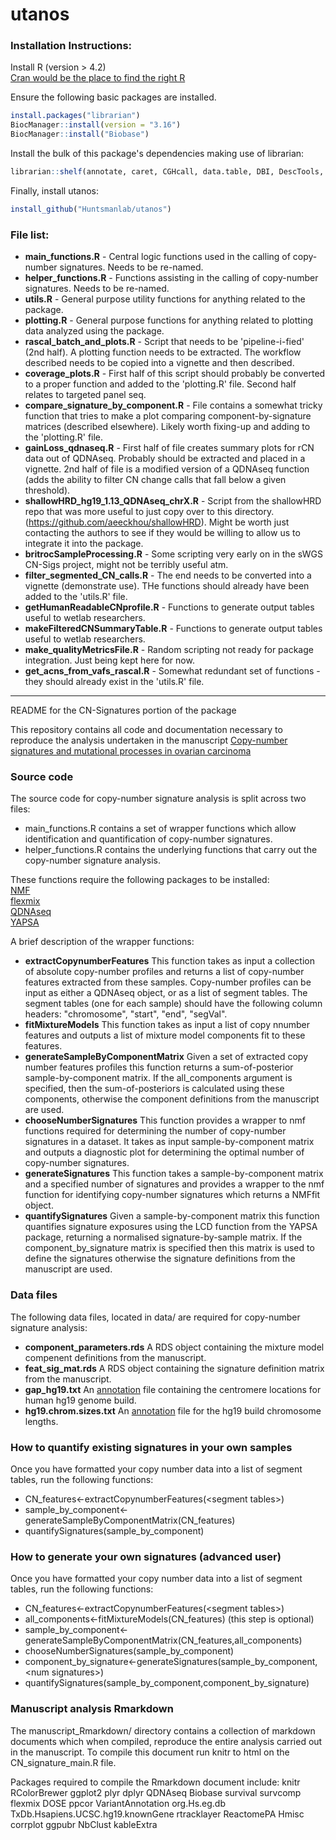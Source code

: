 # utanos

### Installation Instructions:
Install R (version > 4.2)  
[Cran would be the place to find the right R](https://cran.r-project.org/index.html)  

Ensure the following basic packages are installed.
```R
install.packages("librarian")
BiocManager::install(version = "3.16")
BiocManager::install("Biobase")
```

Install the bulk of this package's dependencies making use of librarian:
```R
librarian::shelf(annotate, caret, CGHcall, data.table, DBI, DescTools, doMC, dplyr, EnsDb.Hsapiens.v75, flexmix, GenomicRanges, ggalt, ggplot2, ggpubr, ggrepel, gridExtra, hrbrthemes, ks, magrittr, NMF, pheatmap, plyr, purrr, QDNAseq, readr, RMySQL, stringr, tidyr, TxDb.Hsapiens.UCSC.hg19.knownGene, viridis, YAPSA)
```

Finally, install utanos:
```R
install_github("Huntsmanlab/utanos")
```

### File list:
* __main_functions.R__ - Central logic functions used in the calling of copy-number signatures. Needs to be re-named.
* __helper_functions.R__ - Functions assisting in the calling of copy-number signatures.  Needs to be re-named.
* __utils.R__ - General purpose utility functions for anything related to the package.
* __plotting.R__ - General purpose functions for anything related to plotting data analyzed using the package.
* __rascal_batch_and_plots.R__ - Script that needs to be 'pipeline-i-fied' (2nd half). A plotting function needs to be extracted. The workflow described needs to be copied into a vignette and then described.
* __coverage_plots.R__ - First half of this script should probably be converted to a proper function and added to the 'plotting.R' file. Second half relates to targeted panel seq.
* __compare_signature_by_component.R__ - File contains a somewhat tricky function that tries to make a plot comparing component-by-signature matrices (described elsewhere). Likely worth fixing-up and adding to the 'plotting.R' file.
* __gainLoss_qdnaseq.R__ - First half of file creates summary plots for rCN data out of QDNAseq. Probably should be extracted and placed in a vignette. 2nd half of file is a modified version of a QDNAseq function (adds the ability to filter CN change calls that fall below a given threshold).
* __shallowHRD_hg19_1.13_QDNAseq_chrX.R__ - Script from the shallowHRD repo that was more useful to just copy over to this directory. (https://github.com/aeeckhou/shallowHRD). Might be worth just contacting the authors to see if they would be willing to allow us to integrate it into the package.
* __britrocSampleProcessing.R__ - Some scripting very early on in the sWGS CN-Sigs project, might not be terribly useful atm.
* __filter_segmented_CN_calls.R__ - The end needs to be converted into a vignette (demonstrate use). THe functions should already have been added to the 'utils.R' file.
* __getHumanReadableCNprofile.R__ - Functions to generate output tables useful to wetlab researchers.
* __makeFilteredCNSummaryTable.R__ - Functions to generate output tables useful to wetlab researchers.
* __make_qualityMetricsFile.R__ - Random scripting not ready for package integration. Just being kept here for now.
* __get_acns_from_vafs_rascal.R__ - Somewhat redundant set of functions - they should already exist in the 'utils.R' file.



_______________________________________________________________________________________________________________________
README for the CN-Signatures portion of the package

This repository contains all code and documentation necessary to reproduce the analysis undertaken in the 
manuscript [Copy-number signatures and mutational processes in ovarian carcinoma](https://www.biorxiv.org/content/early/2017/09/04/174201)


### Source code
The source code for copy-number signature analysis is split across two files:   
* main_functions.R contains a set of wrapper functions which allow identification and quantification of copy-number signatures.   
* helper_functions.R contains the underlying functions that carry out the copy-number signature analysis.  

These functions require the following packages to be installed:  
[NMF](https://cran.r-project.org/web/packages/NMF/index.html)  
[flexmix](https://cran.r-project.org/web/packages/flexmix/index.html)  
[QDNAseq](https://bioconductor.org/packages/release/bioc/html/QDNAseq.html)  
[YAPSA](https://bioconductor.org/packages/devel/bioc/html/YAPSA.html)

A brief description of the wrapper functions:  
* __extractCopynumberFeatures__ This function takes as input a collection of absolute copy-number profiles and returns a list of copy-number features extracted from these samples. Copy-number profiles can be input as either a QDNAseq object, or as a list of segment tables. The segment tables (one for each sample) should have the following column headers: "chromosome", "start", "end", "segVal".  
* __fitMixtureModels__ This function takes as input a list of copy nnumber features and outputs a list of mixture model components fit to these features.  
* __generateSampleByComponentMatrix__ Given a set of extracted copy number features profiles this function returns a sum-of-posterior sample-by-component matrix. If the all_components argument is specified, then the sum-of-posteriors is calculated using these components, otherwise the component definitions from the manuscript are used.   
* __chooseNumberSignatures__ This function provides a wrapper to nmf functions required for determining the number of copy-number signatures in a dataset. It takes as input sample-by-component matrix and outputs a diagnostic plot for determining the optimal number of copy-number signatures.  
* __generateSignatures__ This function takes a sample-by-component matrix and a specified number of signatures and provides a wrapper to the nmf function for identifying copy-number signatures which returns a NMFfit object.  
* __quantifySignatures__ Given a sample-by-component matrix this function quantifies signature exposures using the LCD function from the YAPSA package, returning a normalised signature-by-sample matrix. If the component_by_signature matrix is specified then this matrix is used to define the signatures otherwise the signature definitions from the manuscript are used.

### Data files
The following data files, located in data/ are required for copy-number signature analysis:  
* __component_parameters.rds__ A RDS object containing the mixture model compenent definitions from the manuscript.  
* __feat_sig_mat.rds__ A RDS object containing the signature definition matrix from the manuscript.  
* __gap_hg19.txt__ An [annotation](http://hgdownload.cse.ucsc.edu/goldenPath/hg19/database/gap.txt.gz) file containing the centromere locations for human hg19 genome build.  
* __hg19.chrom.sizes.txt__ An [annotation](http://hgdownload.cse.ucsc.edu/goldenPath/hg19/bigZips/hg19.chrom.sizes) file for the hg19 build chromosome lengths.

### How to quantify existing signatures in your own samples
Once you have formatted your copy number data into a list of segment tables, run the following functions:

* CN_features<-extractCopynumberFeatures(<segment tables\>)
* sample_by_component<-generateSampleByComponentMatrix(CN_features)
* quantifySignatures(sample_by_component)

### How to generate your own signatures (advanced user)
Once you have formatted your copy number data into a list of segment tables, run the following functions:

* CN_features<-extractCopynumberFeatures(<segment tables\>)
* all_components<-fitMixtureModels(CN_features) (this step is optional)
* sample_by_component<-generateSampleByComponentMatrix(CN_features,all_components)
* chooseNumberSignatures(sample_by_component)
* component_by_signature<-generateSignatures(sample_by_component,<num signatures\>)
* quantifySignatures(sample_by_component,component_by_signature)

### Manuscript analysis Rmarkdown
The manuscript_Rmarkdown/ directory contains a collection of markdown documents which when compiled, reproduce the entire analysis carried out in the manuscript. To compile this document run knitr to html on the CN_signature_main.R file.

Packages required to compile the Rmarkdown document include:
knitr
RColorBrewer
ggplot2
plyr
dplyr
QDNAseq
Biobase
survival
survcomp
flexmix
DOSE
ppcor
VariantAnnotation
org.Hs.eg.db
TxDb.Hsapiens.UCSC.hg19.knownGene
rtracklayer
ReactomePA
Hmisc
corrplot
ggpubr
NbClust
kableExtra


